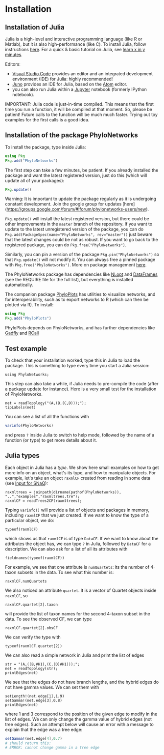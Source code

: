 # Installation

## Installation of Julia

Julia is a high-level and interactive programming language (like R or Matlab),
but it is also high-performance (like C).
To install Julia, follow instructions [here](http://julialang.org/downloads/).
For a quick & basic tutorial on Julia, see
[learn x in y minutes](http://learnxinyminutes.com/docs/julia/).

Editors:

- [Visual Studio Code](https://code.visualstudio.com) provides an editor
  and an integrated development environment (IDE) for Julia: highly recommended!
- [Juno](http://junolab.org) provides an IDE for Julia,
  based on the [Atom](http://atom.io/) editor.
- you can also run Julia within a [Jupyter](http://jupyter.org) notebook
  (formerly IPython notebook).

IMPORTANT: Julia code is just-in-time compiled. This means that the
first time you run a function, it will be compiled at that moment. So,
please be patient! Future calls to the function will be much much
faster. Trying out toy examples for the first calls is a good idea.

## Installation of the package PhyloNetworks

To install the package, type inside Julia:
```julia
using Pkg
Pkg.add("PhyloNetworks")
```
The first step can take a few minutes, be patient. If you already installed the package and want
the latest registered version, just do this (which will update all of your packages):
```julia
Pkg.update()
```
Warning: It is important to update the package regularly as it is
undergoing constant development. Join the google group for updates
[here]
(https://groups.google.com/forum/#!forum/phylonetworks-users/new).

`Pkg.update()` will install the latest registered version, but there
could be other improvements in the `master` branch of the
repository. If you want to update to the latest unregistered version
of the package, you can do
`Pkg.add(PackageSpec(name="PhyloNetworks", rev="master"))`
just beware that the latest changes could be not as robust.
If you want to go back to the registered package, you can do
`Pkg.free("PhyloNetworks")`.

Similarly, you can pin a version of the package
`Pkg.pin("PhyloNetworks")` so that `Pkg.update()` will not modify
it. You can always free a pinned package with
`Pkg.free("PhyloNetworks")`. More on package management
[here](https://docs.julialang.org/en/v1/stdlib/Pkg/).

The PhyloNetworks package has dependencies like
[NLopt](https://github.com/JuliaOpt/NLopt.jl) and
[DataFrames](http://juliadata.github.io/DataFrames.jl/stable/)
(see the REQUIRE file for the full list), but everything is installed automatically.

The companion package [PhyloPlots](https://github.com/cecileane/PhyloPlots.jl)
has utilities to visualize networks, and for interoperability,
such as to export networks to R (which can then be plotted via R).
To install:

```julia
using Pkg
Pkg.add("PhyloPlots")
```

PhyloPlots depends on PhyloNetworks, and has further dependencies
like [Gadfly](http://gadflyjl.org/stable/) and
[RCall](https://github.com/JuliaInterop/RCall.jl)

## Test example

To check that your installation worked, type this in Julia to load the package.
This is something to type every time you start a Julia session:
```@example install
using PhyloNetworks;
```
This step can also take a while, if Julia needs to pre-compile the code (after a package
update for instance).
Here is a very small test for the installation of PhyloNetworks.

```@repl install
net = readTopology("(A,(B,(C,D)));");
tipLabels(net)
```

You can see a list of all the functions with
```julia
varinfo(PhyloNetworks)
```
and press `?` inside Julia to switch to help mode,
followed by the name of a function (or type) to get more details about it.
 

## Julia types

Each object in Julia has a *type*. We show here small examples on how to get more
info on an object, what's its type, and how to manipulate objects.
For example, let's take an object `raxmlCF` created from reading in some data
(see [Input for SNaQ](@ref)):

```@repl install
raxmltrees = joinpath(dirname(pathof(PhyloNetworks)), "..","examples","raxmltrees.tre");
raxmlCF = readTrees2CF(raxmltrees);
```

Typing `varinfo()` will provide a list of objects and packages in memory,
including `raxmlCF` that we just created.
If we want to know the type of a particular object, we do:
```@repl install
typeof(raxmlCF)
```
which shows us that `raxmlCF` is of type `DataCF`.
If we want to know about the attributes the object has, we can type `?` in Julia,
followed by `DataCF` for a description.
We can also ask for a list of all its attributes with

```@repl install
fieldnames(typeof(raxmlCF))
```
For example, we see that one attribute is `numQuartets`: its the number of 4-taxon subsets
in the data. To see what this number is:
```@repl install
raxmlCF.numQuartets
```
We also noticed an attribute `quartet`. It is a vector of Quartet objects inside `raxmlCF`, so
```@repl install
raxmlCF.quartet[2].taxon
```
will provide the list of taxon names for the second 4-taxon subset in the data.
To see the observed CF, we can type
```@repl install
raxmlCF.quartet[2].obsCF
```
We can verify the type with
```@repl install
typeof(raxmlCF.quartet[2])
```
We can also read a simple network in Julia and print the list of edges
```@repl install
str = "(A,((B,#H1),(C,(D)#H1)));";
net = readTopology(str);
printEdges(net)
```
We see that the edges do not have branch lengths,
and the hybrid edges do not have gamma values. We can set them with
```@repl install
setLength!(net.edge[1],1.9)
setGamma!(net.edge[3],0.8)
printEdges(net)
```
where 1 and 3 correspond to the position of the given edge to modify in the list of edges.
We can only change the gamma value of hybrid edges (not tree edges).
Such an attempt below will cause an error with a message to explain that
the edge was a tree edge:
```julia
setGamma!(net.edge[4],0.7)
# should return this:
# ERROR: cannot change gamma in a tree edge
```
